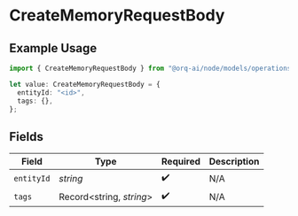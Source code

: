 # CreateMemoryRequestBody

## Example Usage

```typescript
import { CreateMemoryRequestBody } from "@orq-ai/node/models/operations";

let value: CreateMemoryRequestBody = {
  entityId: "<id>",
  tags: {},
};
```

## Fields

| Field                    | Type                     | Required                 | Description              |
| ------------------------ | ------------------------ | ------------------------ | ------------------------ |
| `entityId`               | *string*                 | :heavy_check_mark:       | N/A                      |
| `tags`                   | Record<string, *string*> | :heavy_check_mark:       | N/A                      |